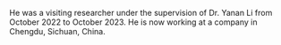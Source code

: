 He was a visiting researcher under the supervision of Dr. Yanan Li from October 2022 to October 2023. He is now working at a company in Chengdu, Sichuan, China.
